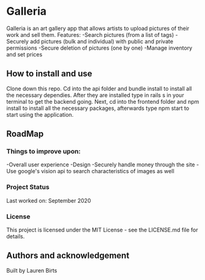 # Galleria

Galleria is an art gallery app that allows artists to upload pictures of their work and sell them.
 Features:
    -Search pictures (from a list of tags)
    -Securely add pictures (bulk and individual) with public and private permissions
    -Secure deletion of pictures (one by one)
    -Manage inventory and set prices

## How to install and use

Clone down this repo. Cd into the api folder and bundle install to install all the necessary dependies. After they are installed type in rails s in your terminal to get the backend going. Next, cd into the frontend folder and npm install to install all the necessary packages, afterwards type npm start to start using the application.

## RoadMap

### Things to improve upon:
   -Overall user experience
     -Design
   -Securely handle money through the site
   -Use google's vision api to search characteristics of images as well

### Project Status

Last worked on: September 2020

### License
This project is licensed under the MIT License - see the LICENSE.md file for details.

## Authors and acknowledgement

Built by Lauren Birts
